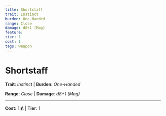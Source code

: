 ```yaml
---
title: Shortstaff
trait: Instinct
burden: One-Handed
range: Close
damage: d8+1 (Mag)
feature: 
tier: 1
cost: 1
tags: weapon
---
```

# Shortstaff

**Trait**: _Instinct_ | **Burden**: _One-Handed_

**Range**: _Close_ | **Damage**: _d8+1 (Mag)_

___
**Cost:** 1💰 | **Tier**: 1
